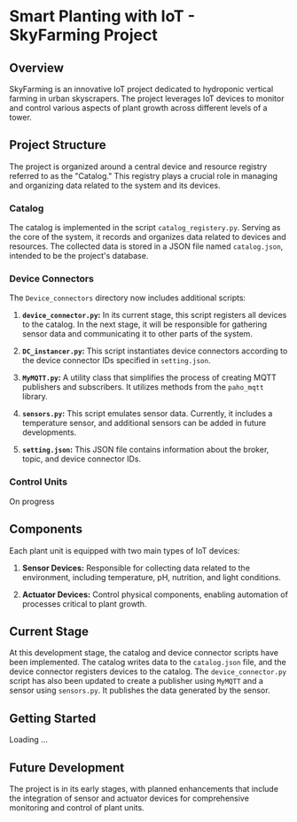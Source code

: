 # Smart Planting with IoT - SkyFarming Project

## Overview
SkyFarming is an innovative IoT project dedicated to hydroponic vertical farming in urban skyscrapers. The project leverages IoT devices to monitor and control various aspects of plant growth across different levels of a tower.

## Project Structure
The project is organized around a central device and resource registry referred to as the "Catalog." This registry plays a crucial role in managing and organizing data related to the system and its devices.

### Catalog
The catalog is implemented in the script `catalog_registery.py`. Serving as the core of the system, it records and organizes data related to devices and resources. The collected data is stored in a JSON file named `catalog.json`, intended to be the project's database.

### Device Connectors
The `Device_connectors` directory now includes additional scripts:

1. **`device_connector.py`:** In its current stage, this script registers all devices to the catalog. In the next stage, it will be responsible for gathering sensor data and communicating it to other parts of the system.

2. **`DC_instancer.py`:** This script instantiates device connectors according to the device connector IDs specified in `setting.json`.

3. **`MyMQTT.py`:** A utility class that simplifies the process of creating MQTT publishers and subscribers. It utilizes methods from the `paho_mqtt` library.

4. **`sensors.py`:** This script emulates sensor data. Currently, it includes a temperature sensor, and additional sensors can be added in future developments.

5. **`setting.json`:** This JSON file contains information about the broker, topic, and device connector IDs.

### Control Units
On progress

## Components
Each plant unit is equipped with two main types of IoT devices:

1. **Sensor Devices:** Responsible for collecting data related to the environment, including temperature, pH, nutrition, and light conditions.

2. **Actuator Devices:** Control physical components, enabling automation of processes critical to plant growth.

## Current Stage
At this development stage, the catalog and device connector scripts have been implemented. The catalog writes data to the `catalog.json` file, and the device connector registers devices to the catalog.
The `device_connector.py` script has also been updated to create a publisher using `MyMQTT` and a sensor using `sensors.py`. It publishes the data generated by the sensor.

## Getting Started
Loading ...

## Future Development
The project is in its early stages, with planned enhancements that include the integration of sensor and actuator devices for comprehensive monitoring and control of plant units.